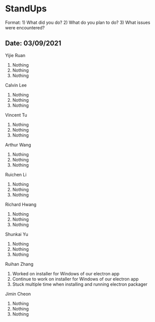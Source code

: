 # StandUps

Format: 1) What did you do? 2) What do you plan to do? 3) What issues were encountered?

## Date: 03/09/2021

Yijie Ruan 
1. Nothing
2. Nothing
3. Nothing

Calvin Lee
1. Nothing
2. Nothing
3. Nothing

Vincent Tu
1. Nothing
2. Nothing
3. Nothing

Arthur Wang
1. Nothing
2. Nothing
3. Nothing

Ruichen Li
1. Nothing
2. Nothing
3. Nothing

Richard Hwang
1. Nothing
2. Nothing
3. Nothing

Shunkai Yu
1. Nothing
2. Nothing
3. Nothing

Ruihan Zhang
1. Worked on installer for Windows of our electron app
2. Continue to work on installer for Windows of our electron app
3. Stuck multiple time when installing and running electron packager

Jimin Cheon 
1. Nothing
2. Nothing
3. Nothing
